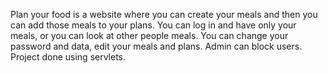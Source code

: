 Plan your food is a website where you can create your meals and then you can add those meals to your plans. 
You can log in and have only your meals, or you can look at other people meals. You can change your password and data, edit your meals and plans.  Admin can block users.
Project done using servlets.
